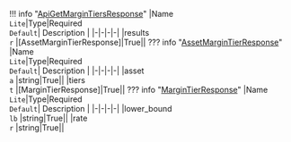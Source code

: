 !!! info "[ApiGetMarginTiersResponse](/../../schemas/api_get_margin_tiers_response)"
    |Name<br>`Lite`|Type|Required<br>`Default`| Description |
    |-|-|-|-|
    |results<br>`r` |[AssetMarginTierResponse]|True||
    ??? info "[AssetMarginTierResponse](/../../schemas/asset_margin_tier_response)"
        |Name<br>`Lite`|Type|Required<br>`Default`| Description |
        |-|-|-|-|
        |asset<br>`a` |string|True||
        |tiers<br>`t` |[MarginTierResponse]|True||
        ??? info "[MarginTierResponse](/../../schemas/margin_tier_response)"
            |Name<br>`Lite`|Type|Required<br>`Default`| Description |
            |-|-|-|-|
            |lower_bound<br>`lb` |string|True||
            |rate<br>`r` |string|True||
